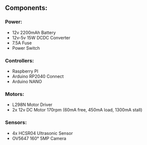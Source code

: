 ## Components:
### Power:
 - 12v 2200mAh Battery
 - 12v-5v 15W DCDC Converter
 - 7.5A Fuse
 - Power Switch

### Controllers:
 - Raspberry PI
 - Arduino RP2040 Connect
 - Arduino NANO

### Motors:
 - L298N Motor Driver
 - 2x 12v  DC Motor 170rpm  (60mA free, 450mA load, 1300mA stall)

### Sensors:
 - 4x HCSR04 Ultrasonic Sensor
 - OV5647 160° 5MP Camera 


